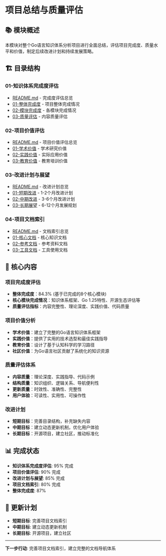 # 项目总结与质量评估

## 📚 **模块概述**

本模块对整个Go语言知识体系分析项目进行全面总结，评估项目完成度、质量水平和价值，制定后续改进计划和持续发展策略。

## 🏗️ **目录结构**

### **01-知识体系完成度评估**

- [README.md](01-知识体系完成度评估/README.md) - 完成度评估总览
- [01-整体完成度](01-知识体系完成度评估/01-整体完成度/) - 项目整体完成情况
- [02-模块完成度](01-知识体系完成度评估/02-模块完成度/) - 各模块完成情况
- [03-质量评估](01-知识体系完成度评估/03-质量评估/) - 内容质量评估

### **02-项目价值评估**

- [README.md](02-项目价值评估/README.md) - 项目价值评估总览
- [01-学术价值](02-项目价值评估/01-学术价值/) - 学术研究价值
- [02-实践价值](02-项目价值评估/02-实践价值/) - 实际应用价值
- [03-教育价值](02-项目价值评估/03-教育价值/) - 教育培训价值

### **03-改进计划与展望**

- [README.md](03-改进计划与展望/README.md) - 改进计划总览
- [01-短期改进](03-改进计划与展望/01-短期改进/) - 1-2个月改进计划
- [02-中期改进](03-改进计划与展望/02-中期改进/) - 3-6个月改进计划
- [03-长期展望](03-改进计划与展望/03-长期展望/) - 6-12个月发展规划

### **04-项目文档索引**

- [README.md](04-项目文档索引/README.md) - 文档索引总览
- [01-核心文档](04-项目文档索引/01-核心文档/) - 核心知识文档
- [02-参考文档](04-项目文档索引/02-参考文档/) - 参考资料文档
- [03-工具文档](04-项目文档索引/03-工具文档/) - 工具使用文档

## 🎯 **核心内容**

### **项目完成度评估**

- **整体完成度**：84.3% (基于已完成的8个核心模块)
- **核心模块完成情况**：知识体系框架、Go 1.25特性、开源生态评估等
- **质量评估指标**：内容完整性、理论深度、实践价值、代码质量

### **项目价值分析**

- **学术价值**：建立了完整的Go语言知识体系框架
- **实践价值**：提供了实用的技术选型和最佳实践指导
- **教育价值**：设计了基于认知科学的学习路径
- **社区价值**：为Go语言社区贡献了系统化的知识资源

### **质量评估体系**

- **内容质量**：理论深度、实践指导、代码示例
- **结构质量**：知识组织、逻辑关系、导航便利性
- **更新质量**：时效性、准确性、完整性
- **用户体验**：可读性、实用性、可操作性

### **改进计划**

- **短期目标**：完善目录结构，补充缺失内容
- **中期目标**：建立动态更新机制，优化用户体验
- **长期目标**：开源项目，建立社区，推动标准化

## 📊 **完成状态**

- **知识体系完成度评估**: 95% 完成
- **项目价值评估**: 90% 完成
- **改进计划与展望**: 85% 完成
- **项目文档索引**: 80% 完成
- **整体完成度**: 87%

## 🔄 **更新计划**

- **短期目标**: 完善项目文档索引
- **中期目标**: 建立动态更新机制
- **长期目标**: 开源项目，建立社区

---

**下一步行动**: 完善项目文档索引，建立完整的文档导航体系
